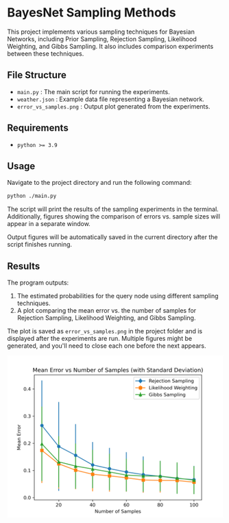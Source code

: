 # BayesNet Sampling Methods

This project implements various sampling techniques for Bayesian Networks, including Prior Sampling, Rejection Sampling, Likelihood Weighting, and Gibbs Sampling. It also includes comparison experiments between these techniques.

## File Structure

- `main.py` : The main script for running the experiments.
- `weather.json` : Example data file representing a Bayesian network.
-  `error_vs_samples.png` : Output plot generated from the experiments.

## Requirements

- `python >= 3.9`

## Usage

Navigate to the project directory and run the following command:

```bash
python ./main.py
```

The script will print the results of the sampling experiments in the terminal. Additionally, figures showing the comparison of errors vs. sample sizes will appear in a separate window.

Output figures will be automatically saved in the current directory after the script finishes running.

## Results

The program outputs:

1. The estimated probabilities for the query node using different sampling techniques.
2. A plot comparing the mean error vs. the number of samples for Rejection Sampling, Likelihood Weighting, and Gibbs Sampling.

The plot is saved as `error_vs_samples.png` in the project folder and is displayed after the experiments are run. Multiple figures might be generated, and you'll need to close each one before the next appears.

![error_vs_samples](./error_vs_samples.png)